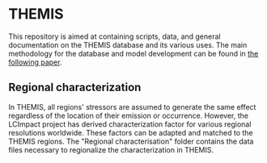 # THEMIS

This repository is aimed at containing scripts, data, and general documentation on the THEMIS database and its various uses.
The main methodology for the database and model development can be found in [the following paper](pubs.acs.org/doi/pdf/10.1021/acs.est.5b01558).

## Regional characterization

In THEMIS, all regions' stressors are assumed to generate the same effect regardless of the location of their emission or occurrence. However, the LCImpact project has derived characterization factor for various regional resolutions worldwide. These factors can be adapted and matched to the THEMIS regions. The "Regional characterisation" folder contains the data files necessary to regionalize the characterization in THEMIS.

